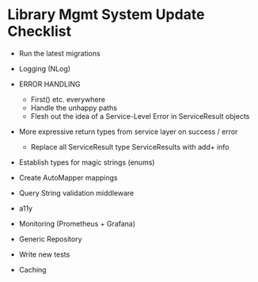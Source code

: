 # Library Mgmt System Update Checklist

- Run the latest migrations

- Logging (NLog)

- ERROR HANDLING
  - First() etc. everywhere
  - Handle the unhappy paths
  - Flesh out the idea of a Service-Level Error in ServiceResult objects

- More expressive return types from service layer on success / error
  - Replace all ServiceResult<bool> type ServiceResults with add+ info

- Establish types for magic strings (enums)
- Create AutoMapper mappings
- Query String validation middleware
- a11y
- Monitoring (Prometheus + Grafana)
- Generic Repository
- Write new tests
- Caching
